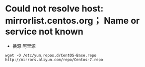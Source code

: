 # Could not resolve host: mirrorlist.centos.org； Name or service not known
- 换源 阿里源
```
wget -O /etc/yum.repos.d/CentOS-Base.repo http://mirrors.aliyun.com/repo/Centos-7.repo
```